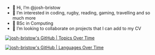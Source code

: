 - 👋 Hi, I’m @josh-bristow
- 👀 I’m interested in coding, rugby, reading, gaming, travelling and so much more
- 🌱 BSc in Computing
- 💞️ I’m looking to collaborate on projects that I can add to my CV

[![josh-bristow's GitHub | Topics Over Time](https://stats.quine.sh/josh-bristow/topics-over-time?theme=dark)](https://quine.sh)

[![josh-bristow's GitHub | Languages Over Time](https://stats.quine.sh/josh-bristow/languages-over-time?theme=dark)](https://quine.sh)


<!---
josh-bristow/josh-bristow is a ✨ special ✨ repository because its `README.md` (this file) appears on your GitHub profile.
You can click the Preview link to take a look at your changes.
--->
